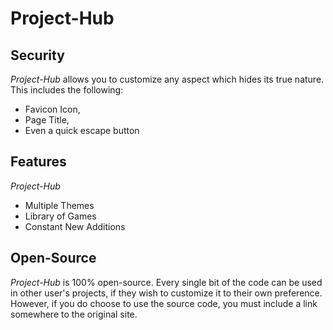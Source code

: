# Project-Hub
## Security
*Project-Hub* allows you to customize any aspect which hides its true nature. This includes the following:
- Favicon Icon,
- Page Title,
- Even a quick escape button
## Features
*Project-Hub* 
- Multiple Themes
- Library of Games
- Constant New Additions
## Open-Source
*Project-Hub* is 100% open-source. Every single bit of the code can be used in other user's projects, if they wish to customize it to their own preference. However, if you do choose to use the source code, you must include a link somewhere to the original site.
